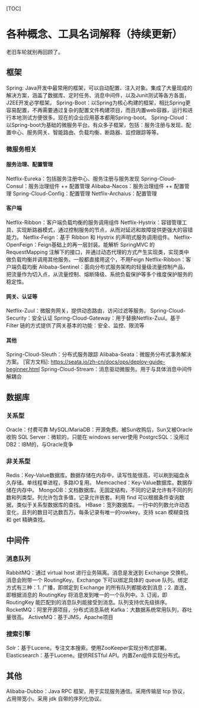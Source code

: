 [TOC]

# 各种概念、工具名词解释（持续更新）

老旧车轮就别再回顾了。

## 框架
Spring: Java开发中最常用的框架，可以自动配置、注入对象。集成了大量现成的解决方案，涵盖了数据库、定时任务、消息中间件，以及Junit测试等各方各面，J2EE开发必学框架。
Spring-Boot：以Spring为核心构建的框架，相比Spring更容易配置，不再需要通过复杂的配置文件构建项目，而且内置web容器，运行和进行本地测试方便很多。现在的企业应用基本都用Spring-boot。
Spring-Cloud：以Spring-boot为基础的微服务平台。有众多子框架，包括：服务注册与发现、配置中心、服务网关、智能路由、负载均衡、断路器、监控跟踪等等。

### 微服务相关

#### 服务治理、配置管理
Netflix-Eureka：包括服务注册中心、服务注册与服务发现
Spring-Cloud-Consul：服务治理组件 ++ 配置管理
Alibaba-Nacos：服务治理组件 ++ 配置管理
Spring-Cloud-Config：配置管理
Netflix-Archaius：配置管理

#### 客户端
Netflix-Ribbon：客户端负载均衡的服务调用组件
Netflix-Hystrix：容错管理工具，实现断路器模式，通过控制服务的节点，从而对延迟和故障提供更强大的容错能力。
Netflix-Feign：基于 Ribbon 和 Hystrix 的声明式服务调用组件。
Netflix-OpenFeign：Feign基础上的再一层封装。能解析 SpringMVC 的 RequestMapping 注解下的接口，并通过动态代理的方式产生实现类，实现类中做负载均衡并调用其他服务。一般都直接用这个，不用Feign
Netflix-Ribbon：客户端负载均衡
Alibaba-Sentinel：面向分布式服务架构的轻量级流量控制产品，把流量作为切入点，从流量控制、熔断降级、系统负载保护等多个维度保护服务的稳定性。

#### 网关、认证等
Netflix-Zuul：微服务网关，提供动态路由，访问过滤等服务。
Spring-Cloud-Security：安全认证
Spring-Cloud-Gateway：用于替换Netflix-Zuul。基于 Filter 链的方式提供了网关基本的功能：安全、监控、限流等

#### 其他
Spring-Cloud-Sleuth：分布式服务跟踪
Alibaba-Seata：微服务分布式事务解决方案。 [官方文档]: https://seata.io/zh-cn/docs/ops/deploy-guide-beginner.html 
Spring-Cloud-Stream：消息驱动微服务。用于与具体消息中间件解耦合

## 数据库

### 关系型
Oracle：付费可靠
MySQL/MariaDB：开源免费。被Sun收购后，Sun又被Oracle收购
SQL Server：微软的，只能在 windows server使用
PostgrcSQL：没用过
DB2：IBM的，与Oracle竞争

### 非关系型
Redis：Key-Value数据库。数据存储在内存中，读写性能很高，可以刷到磁盘永久存储。单线程单进程，多路IO复用。
Memcached：Key-Value数据库。数据存储在内存中。
MongoDB：文档数据库。无固定结构，不同的记录允许有不同的列数和列类型。列允许包含多值，记录允许嵌套。利用 find 可以根据条件查询数据，类似于关系型数据库的查找。
HBase：宽列数据库。一行中的列数允许动态变化，且列的数目可达数百万。每条记录有唯一的rowkey。支持 scan 模糊查找和 get 精确查找。

## 中间件

### 消息队列
RabbitMQ：通过 virtual host 进行业务隔离。消息是发送到 Exchange 交换机，消息会附带一个 RoutingKey。Exchange 下可以绑定具体的 queue 队列。绑定方式有三种：1. 广播，即绑定到 Exchange 的所有队列都能收到消息；2. 直连，即根据消息的 RoutingKey 将消息发到唯一的一个队列中。3. 订阅，即 RoutingKey 能匹配到的消息队列能接受到消息。队列支持优先级排序。
RocketMQ：阿里开源项目，分布式消息系统
Kafka：大数据系统常用队列，吞吐量很高。
ActiveMQ：基于JMS，Apache项目

### 搜索引擎
Solr：基于Lucene。专注文本搜索。使用ZooKeeper实现分布式部署。
Elasticsearch：基于Lucene。提供RESTful API。内置Zen组件实现分布式。

## 其他
Alibaba-Dubbo：Java RPC 框架，用于实现服务通信。采用传输层 tcp 协议，占用带宽小。采用 jdk 自带的序列化协议。
